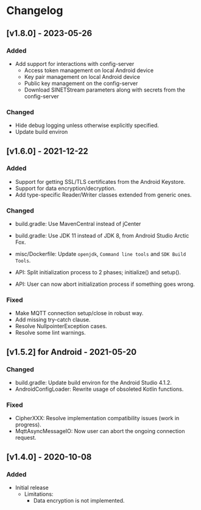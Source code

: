 # Changelog

<!---
https://keepachangelog.com/
### Added
### Changed
### Deprecated
### Removed
### Fixed
### Security
--->

## [v1.8.0] - 2023-05-26

### Added

- Add support for interactions with config-server
    - Access token management on local Android device
    - Key pair management on local Android device
    - Public key management on the config-server
    - Download SINETStream parameters along with secrets from the config-server

### Changed

- Hide debug logging unless otherwise explicitly specified.
- Update build environ


## [v1.6.0] - 2021-12-22

### Added

- Support for getting SSL/TLS certificates from the Android Keystore.
- Support for data encryption/decryption.
- Add type-specific Reader/Writer classes extended from generic ones.

### Changed

- build.gradle: Use MavenCentral instead of jCenter
- build.gradle: Use JDK 11 instead of JDK 8, from Android Studio Arctic Fox.

- misc/Dockerfile: Update `openjdk`, `Command line tools` and `SDK Build Tools`.
- API: Split initialization process to 2 phases; initialize() and setup().
- API: User can now abort initialization process if something goes wrong.

### Fixed

- Make MQTT connection setup/close in robust way.
- Add missing try-catch clause.
- Resolve NullpointerException cases.
- Resolve some lint warnings.


## [v1.5.2] for Android - 2021-05-20

### Changed

- build.gradle: Update build environ for the Android Studio 4.1.2.
- AndroidConfigLoader: Rewrite usage of obsoleted Kotlin functions.

### Fixed

- CipherXXX: Resolve implementation compatibility issues (work in progress).
- MqttAsyncMessageIO: Now user can abort the ongoing connection request.


## [v1.4.0] - 2020-10-08

### Added

- Initial release
    - Limitations:
        - Data encryption is not implemented.

